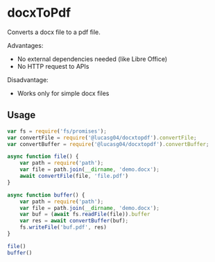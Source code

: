 # docxToPdf

Converts a docx file to a pdf file.

Advantages:
- No external dependencies needed (like Libre Office)
- No HTTP request to APIs

Disadvantage:
- Works only for simple docx files

## Usage

```javascript
var fs = require('fs/promises');
var convertFile = require('@lucasg04/docxtopdf').convertFile;
var convertBuffer = require('@lucasg04/docxtopdf').convertBuffer;

async function file() {
    var path = require('path');     
    var file = path.join(__dirname, 'demo.docx'); 
    await convertFile(file, 'file.pdf')
}

async function buffer() {
    var path = require('path');     
    var file = path.join(__dirname, 'demo.docx'); 
    var buf = (await fs.readFile(file)).buffer
    var res = await convertBuffer(buf);
    fs.writeFile('buf.pdf', res)
}

file()
buffer()
```
